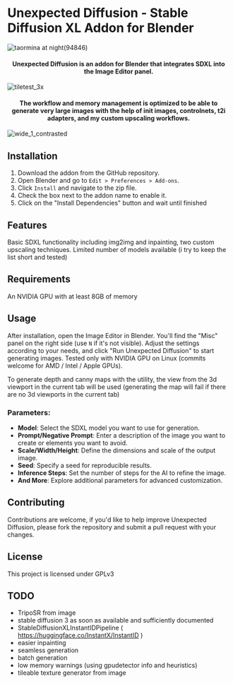 # Unexpected Diffusion - Stable Diffusion XL Addon for Blender

![taormina at night(94846)](https://github.com/PredellaN/Blender-Unexpected-Diffusion/assets/75480205/5e0e83c5-1d87-47f7-851c-a714d8913f25)

#### <p align="center"> Unexpected Diffusion is an addon for Blender that integrates SDXL into the Image Editor panel.</p>

![tiletest_3x](https://github.com/PredellaN/Blender-Unexpected-Diffusion/assets/75480205/b5af48cf-1792-4074-a01d-d83e68f7970b)

#### <p align="center">The workflow and memory management is optimized to be able to generate very large images with the help of init images, controlnets, t2i adapters, and my custom upscaling workflows.</p>

![wide_1_contrasted](https://github.com/PredellaN/Blender-Unexpected-Diffusion/assets/75480205/3cc3e48e-29d2-4f97-b9e8-7e60229660c9)

## Installation
1. Download the addon from the GitHub repository.
5. Open Blender and go to `Edit > Preferences > Add-ons`.
6. Click `Install` and navigate to the zip file.
7. Check the box next to the addon name to enable it.
8. Click on the "Install Dependencies" button and wait until finished 

## Features
Basic SDXL functionality including img2img and inpainting, two custom upscaling techniques. Limited number of models available (i try to keep the list short and tested)

## Requirements
An NVIDIA GPU with at least 8GB of memory

## Usage
After installation, open the Image Editor in Blender. You'll find the "Misc" panel on the right side (use `N` if it's not visible). Adjust the settings according to your needs, and click "Run Unexpected Diffusion" to start generating images.
Tested only with NVIDIA GPU on Linux (commits welcome for AMD / Intel / Apple GPUs).

To generate depth and canny maps with the utility, the view from the 3d viewport in the current tab will be used (generating the map will fail if there are no 3d viewports in the current tab) 

### Parameters:
- **Model**: Select the SDXL model you want to use for generation.
- **Prompt/Negative Prompt**: Enter a description of the image you want to create or elements you want to avoid.
- **Scale/Width/Height**: Define the dimensions and scale of the output image.
- **Seed**: Specify a seed for reproducible results.
- **Inference Steps**: Set the number of steps for the AI to refine the image.
- **And More**: Explore additional parameters for advanced customization.

## Contributing
Contributions are welcome, if you'd like to help improve Unexpected Diffusion, please fork the repository and submit a pull request with your changes.

## License
This project is licensed under GPLv3

## TODO
- TripoSR from image
- stable diffusion 3 as soon as available and sufficiently documented
- StableDiffusionXLInstantIDPipeline ( https://huggingface.co/InstantX/InstantID )
- easier inpainting
- seamless generation
- batch generation
- low memory warnings (using gpudetector info and heuristics)
- tileable texture generator from image
